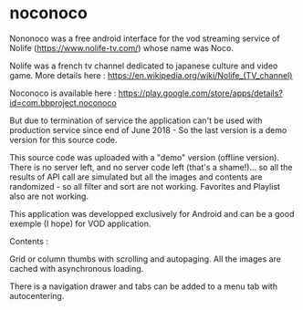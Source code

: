 # noconoco
Nononoco was a free android interface for the vod streaming service of Nolife (https://www.nolife-tv.com/) whose name was Noco.

Nolife was a french tv channel dedicated to japanese culture and video game. More details here : https://en.wikipedia.org/wiki/Nolife_(TV_channel)

Noconoco is available here : https://play.google.com/store/apps/details?id=com.bbproject.noconoco 

But due to termination of service the application can't be used with production service since end of June 2018 - So the last version is a demo version for this source code.

This source code was uploaded with a "demo" version (offline version). There is no server left, and no server code left (that's a shame!)... so all the results of API call are simulated but all the images and contents are randomized - so all filter and sort are not working. Favorites and Playlist also are not working.

This application was developped exclusively for Android and can be a good exemple (I hope) for VOD application.

Contents :

Grid or column thumbs with scrolling and autopaging. All the images are cached with asynchronous loading.

There is a navigation drawer and tabs can be added to a menu tab with autocentering.
